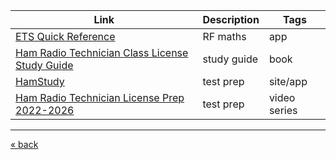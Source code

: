 | Link                                                  | Description | Tags         |
| ----------------------------------------------------- | ----------- | ------------ |
| [ETS Quick Reference][1]                              | RF maths    | app          |
| [Ham Radio Technician Class License Study Guide][2]   | study guide | book         |
| [HamStudy][3]                                         | test prep   | site/app     |
| [Ham Radio Technician License Prep 2022-2026][4]      | test prep   | video series |

---
[« back](README.md)


[//]: # (Links)
[1]: https://play.google.com/store/apps/details?id=com.ets.etsrfquickreference&hl=en
[2]: https://bookshop.org/p/books/ham-radio-technician-class-license-study-guide-from-beginner-to-licensed-master-the-fundamentals-of-amateur-radio-ace-the-fcc-exam-and-get-on-the-a-mo/21822479
[3]: https://hamstudy.org/
[4]: https://www.youtube.com/playlist?list=PL1KAjn5rGhixvvb_jMZFWmbP97-t9Kyxk